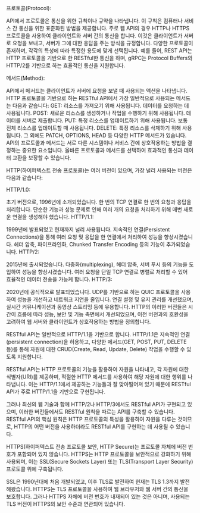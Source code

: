 프로토콜(Protocol):

API에서 프로토콜은 통신을 위한 규칙이나 규약을 나타냅니다. 이 규칙은 컴퓨터나 서비스 간 통신을 위한 표준화된 방법을 제공합니다.
주로 웹 API의 경우 HTTP나 HTTPS 프로토콜을 사용하여 클라이언트와 서버 간의 통신을 합니다. 이것은 클라이언트가 서버로 요청을 보내고, 서버가 그에 대한 응답을 주는 방식을 규정합니다.
다양한 프로토콜이 존재하며, 각각의 특성에 따라 특정한 용도에 맞게 선택됩니다. 예를 들어, REST API는 HTTP 프로토콜을 기반으로 한 RESTful한 통신을 하며, gRPC는 Protocol Buffers와 HTTP/2를 기반으로 하는 효율적인 통신을 지원합니다.


메서드(Method):

API에서 메서드는 클라이언트가 서버에 요청을 보낼 때 사용되는 액션을 나타냅니다.
HTTP 프로토콜을 기반으로 하는 RESTful API에서 가장 일반적으로 사용되는 메서드는 다음과 같습니다:
GET: 리소스를 가져오기 위해 사용됩니다. 데이터를 요청하는 데 사용됩니다.
POST: 새로운 리소스를 생성하거나 작업을 수행하기 위해 사용됩니다. 데이터를 서버로 제출합니다.
PUT: 특정 리소스를 업데이트하기 위해 사용됩니다. 보통 전체 리소스를 업데이트할 때 사용됩니다.
DELETE: 특정 리소스를 삭제하기 위해 사용됩니다.
그 외에도 PATCH, OPTIONS, HEAD 등 다양한 HTTP 메서드가 있습니다.
API의 프로토콜과 메서드는 서로 다른 시스템이나 서비스 간에 상호작용하는 방법을 결정하는 중요한 요소입니다. 올바른 프로토콜과 메서드를 선택하여 효과적인 통신과 데이터 교환을 보장할 수 있습니다.



HTTP(하이퍼텍스트 전송 프로토콜)는 여러 버전이 있으며, 가장 널리 사용되는 버전은 다음과 같습니다:

HTTP/1.0:

초기 버전으로, 1996년에 소개되었습니다.
한 번의 TCP 연결로 한 번의 요청과 응답을 처리합니다.
단순한 기능과 성능 문제로 인해 여러 개의 요청을 처리하기 위해 매번 새로운 연결을 생성해야 했습니다.
HTTP/1.1:

1999년에 발표되었고 현재까지 널리 사용됩니다.
지속적인 연결(Persistent Connections)을 통해 여러 요청 및 응답을 한 연결에서 처리하여 성능을 향상시켰습니다.
헤더 압축, 파이프라인화, Chunked Transfer Encoding 등의 기능이 추가되었습니다.
HTTP/2:

2015년에 출시되었습니다.
다중화(multiplexing), 헤더 압축, 서버 푸시 등의 기능을 도입하여 성능을 향상시켰습니다.
여러 요청을 단일 TCP 연결로 병렬로 처리할 수 있어 효율적인 데이터 전송을 가능케 합니다.
HTTP/3:

2020년에 공식적으로 발표되었습니다.
UDP를 기반으로 하는 QUIC 프로토콜을 사용하여 성능을 개선하고 네트워크 지연을 줄입니다.
연결 설정 및 유지 관리를 개선했으며, 실시간 커뮤니케이션과 동영상 스트리밍 등에 유용합니다.
HTTP의 이러한 버전들은 시간이 흐름에 따라 성능, 보안 및 기능 측면에서 개선되었으며, 이전 버전과의 호환성을 고려하여 웹 서버와 클라이언트가 상호작용하는 방법을 정의합니다.

RESTful API는 일반적으로 HTTP/1.1을 기반으로 합니다. HTTP/1.1은 지속적인 연결(persistent connection)을 허용하고, 다양한 메서드(GET, POST, PUT, DELETE 등)를 통해 자원에 대한 CRUD(Create, Read, Update, Delete) 작업을 수행할 수 있도록 지원합니다.

RESTful API는 HTTP 프로토콜의 기능을 활용하여 자원을 나타내고, 각 자원에 대한 식별자(URI)를 제공하며, 적절한 HTTP 메서드를 사용하여 해당 자원에 대한 행위를 나타냅니다. 이는 HTTP/1.1에서 제공하는 기능들과 잘 맞아떨어져 있기 때문에 RESTful API가 주로 HTTP/1.1을 기반으로 구현됩니다.

그러나 최신의 웹 기술과 함께 HTTP/2나 HTTP/3에서도 RESTful API가 구현되고 있으며, 이러한 버전들에서도 RESTful 원칙을 따르는 API를 구축할 수 있습니다. RESTful API의 핵심 원칙은 HTTP 프로토콜의 특성을 활용하여 자원을 다루는 것이므로, HTTP의 어떤 버전을 사용하더라도 RESTful API를 구현하는 데 사용될 수 있습니다.


HTTPS(하이퍼텍스트 전송 프로토콜 보안, HTTP Secure)는 프로토콜 자체에 버전 번호가 포함되어 있지 않습니다. HTTPS는 HTTP 프로토콜을 보안적으로 강화하기 위해 사용되며, 이는 SSL(Secure Sockets Layer) 또는 TLS(Transport Layer Security) 프로토콜 위에 구축됩니다.

SSL은 1990년대에 처음 개발되었고, 이후 TLS로 발전하여 현재는 TLS 1.3까지 발전해왔습니다. HTTPS는 TLS 프로토콜을 사용하여 웹 브라우저와 웹 서버 간의 통신을 보호합니다. 그러나 HTTPS 자체에 버전 번호가 내재되어 있는 것은 아니며, 사용되는 TLS 버전이 HTTPS의 보안 수준과 연관되어 있습니다.